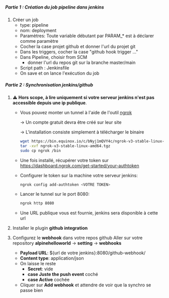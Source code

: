 ##### Partie 1 : Création du job pipeline dans jenkins
1. Créer un job 
    - type:  pipeline
    - nom: deployment
    - Paramètres: Toute variable débutant par PARAM_* est à déclarer comme paramètre
    - Cocher la case projet github et donner l'url du projet git
    - Dans les triggers, cocher la case "github hook trigger ..."
    - Dans Pipeline, choisir from SCM
        - donner l'url du repos git sur la branche master/main
    - Script path : Jenkinsfile
    - On save et on lance l'exécution du job

##### Partie 2 : Synchronisation jenkins/github
1. :warning: **Hors scope, à lire uniquement si votre serveur jenkins n'est pas accessible depuis une ip publique**.
   - Vous pouvez monter un tunnel à l'aide de l'outil [ngrok](https://dashboard.ngrok.com/get-started/setup)
   
      → Un compte gratuit devra être créé sur leur site
      
      → L'installation consiste simplement à télécharger le binaire
      ```bash
      wget https://bin.equinox.io/c/bNyj1mQVY4c/ngrok-v3-stable-linux-amd64.tgz
      tar -xvf ngrok-v3-stable-linux-amd64.tgz
      sudo cp ngrok /bin
      ```
   - Une fois installé, récupérer votre token sur https://dashboard.ngrok.com/get-started/your-authtoken 
   - Configurer le token sur la machine votre serveur jenkins:
        ```bash
        ngrok config add-authtoken <VOTRE TOKEN>
        ```      
   - Lancer le tunnel sur le port 8080: 
      ```bash
      ngrok http 8080
      ```
   - Une URL publique vous est fournie, jenkins sera disponible à cette url        

2. Installer le plugin **github integration**
3. Configurez le **webhook** dans votre repos github 
Aller sur votre repository **alpinehelloworld** → **setting** → **webhooks**
    - **Payload URL**:  ${url de votre jenkins}:8080/github-webhook/
    - **Content type**: application/json
    - On laisse le reste
        - **Secret**: vide
        - **case Juste the push event** coché
        - **case Active** cochée
    - Cliquer sur **Add webhook** et attendre de voir que la synchro se passe bien


